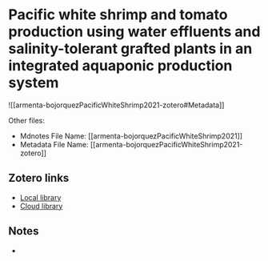 # Pacific white shrimp and tomato production using water effluents and salinity-tolerant grafted plants in an integrated aquaponic production system

![[armenta-bojorquezPacificWhiteShrimp2021-zotero#Metadata]]

Other files:
* Mdnotes File Name: [[armenta-bojorquezPacificWhiteShrimp2021]]
* Metadata File Name: [[armenta-bojorquezPacificWhiteShrimp2021-zotero]]

##  Zotero links
* [Local library](zotero://select/items/1_AJLUXAWU)
* [Cloud library](http://zotero.org/users/5448669/items/AJLUXAWU)

## Notes
- 